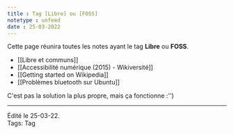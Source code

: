 ```yaml
---
title : Tag [Libre] ou [FOSS]
notetype : unfeed
date : 25-03-2022
---
```

Cette page réunira toutes les notes ayant le tag **Libre** ou **FOSS**.

- [[Libre et communs]]
- [[Accessibilité numérique (2015) - Wikiversité]]
- [[Getting started on Wikipedia]]
- [[Problèmes bluetooth sur Ubuntu]]

C'est pas la solution la plus propre, mais ça fonctionne :'')

-----
Édité le 25-03-22.  
Tags: Tag
